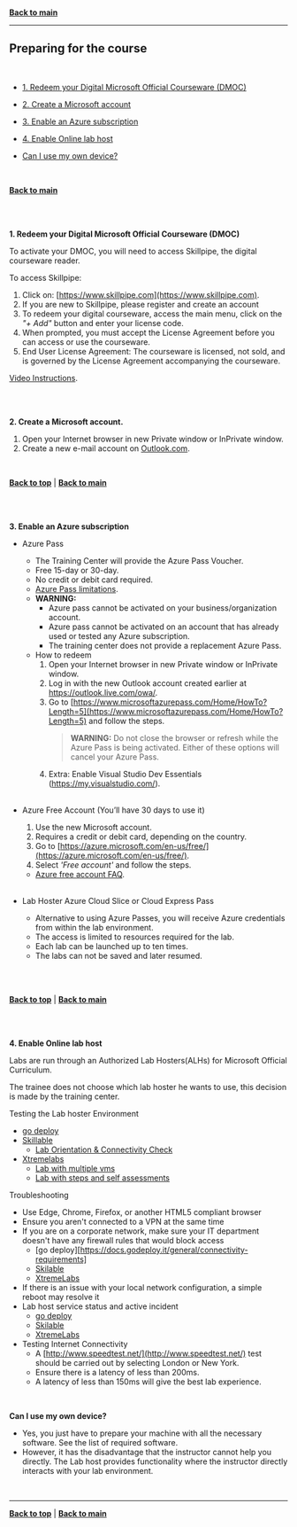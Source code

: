<a id="top" />

<br/>


**[Back to main](./README.md)**

---

## Preparing for the course

<br/>

- [1. Redeem your Digital Microsoft Official Courseware (DMOC)](#1)
- [2. Create a Microsoft account](#2)
- [3. Enable an Azure subscription](#3)
- [4. Enable Online lab host](#4)

- [Can I use my own device?](#can_i_use_my_own_device)



<br/>

[**Back to main**](README.md)

<br/>

<a id="1" />

<br/>


**1. Redeem your Digital Microsoft Official Courseware (DMOC)**

To activate your DMOC, you will need to access Skillpipe, the digital courseware reader. 

To access Skillpipe:
1. Click on: [https://www.skillpipe.com](https://www.skillpipe.com).
1. If you are new to Skillpipe, please register and create an account
1. To redeem your digital courseware, access the main menu, click on the *"+ Add"* button and enter your license code.
1. When prompted, you must accept the License Agreement before you can access or use the courseware.
1. End User License Agreement: The courseware is licensed, not sold, and is governed by the License Agreement accompanying the courseware.

[Video Instructions](https://www.youtube.com/watch?v=2jPxVFPyYLc).

<br/>

<a id="2" />

<br/>


**2. Create a Microsoft account.**
1. Open your Internet browser in new Private window or InPrivate window.
1. Create a new e-mail account on [Outlook.com](https://outlook.live.com/).

<br/>

[**Back to top**](#top) | [**Back to main**](README.md)

<br/>


<a id="3" />

<br/>


**3. Enable an Azure subscription**

* Azure Pass
    * The Training Center will provide the Azure Pass Voucher.
    * Free 15-day or 30-day.
    * No credit or debit card required.
    * [Azure Pass limitations](https://docs.microsoft.com/en-us/learn/certifications/mocazurepass#details-about-the-microsoft-learning-azure-pass).
    * **WARNING:**
        - Azure pass cannot be activated on your business/organization account.
        - Azure pass cannot be activated on an account that has already used or tested any Azure subscription.
        - The training center does not provide a replacement Azure Pass.
    * How to redeem
        1. Open your Internet browser in new Private window or InPrivate window.
        1. Log in with the new Outlook account created earlier at https://outlook.live.com/owa/.
        1. Go to [https://www.microsoftazurepass.com/Home/HowTo?Length=5](https://www.microsoftazurepass.com/Home/HowTo?Length=5) and follow the steps.
            > **WARNING:** Do not close the browser or refresh while the Azure Pass is being activated. Either of these options will cancel your Azure Pass. 
        1. Extra: Enable Visual Studio Dev Essentials (https://my.visualstudio.com/).




    <br/>

* Azure Free Account (You’ll have 30 days to use it)
    1. Use the new Microsoft account.
    1. Requires a credit or debit card, depending on the country.
    1. Go to [https://azure.microsoft.com/en-us/free/](https://azure.microsoft.com/en-us/free/).
    1. Select *'Free account'* and follow the steps.
    * [Azure free account FAQ](https://azure.microsoft.com/en-us/free/free-account-faq/).


    <br/>

* Lab Hoster Azure Cloud Slice or Cloud Express Pass
    * Alternative to using Azure Passes, you will receive Azure credentials from within the lab environment.
    * The access is limited to resources required for the lab.
    * Each lab can be launched up to ten times.
    * The labs can not be saved and later resumed.

    <br/>


<br/>

[**Back to top**](#top) | [**Back to main**](README.md)

<br/>

<a id="4" />

<br/>

**4. Enable Online lab host** 

Labs are run through an Authorized Lab Hosters(ALHs) for Microsoft Official Curriculum.

The trainee does not choose which lab hoster he wants to use, this decision is made by the training center.

Testing the Lab hoster Environment
* [go deploy](https://lms.godeploy.it/DemoLabs/Register)
* [Skillable](https://www.skillable.com/demo-request/)
    * [Lab Orientation & Connectivity Check](https://labondemand.com/Launch/122B02AA)
* [Xtremelabs](https://xtremelabs.io/xtremelabs-products/testing/)
    * [Lab with multiple vms](https://labs.xtremelabs.io/ondemandconnection/launchlabbyalias?alias=demo-01)
    * [Lab with steps and self assessments](https://labs.xtremeconsulting.com/ondemandconnection/launchlabbyalias?alias=demo-02)

Troubleshooting
* Use Edge, Chrome, Firefox, or another HTML5 compliant browser
* Ensure you aren't connected to a VPN at the same time
* If you are on a corporate network, make sure your IT department doesn't have any firewall rules that would block access
    * [go deploy][https://docs.godeploy.it/general/connectivity-requirements]
    * [Skilable](https://docs.learnondemandsystems.com/tms/connectivity-requires.md)
    * [XtremeLabs](https://moc.microsoftlabsonline.com/content/skins/moc/self-servicestudentguidetomlos.pdf)
* If there is an issue with your local network configuration, a simple reboot may resolve it
* Lab host service status and active incident
    * [go deploy](https://status.skillable.com/)
    * [Skilable](https://status.skillable.com/)
    * [XtremeLabs](http://status.xtremelabs.io/)
* Testing Internet Connectivity
    * A [http://www.speedtest.net/](http://www.speedtest.net/) test should be carried out by selecting London or New York. 
    * Ensure there is a latency of less than 200ms. 
    * A latency of less than 150ms will give the best lab experience.

<br/>

<a id="can_i_use_my_own_device" />

**Can I use my own device?**
* Yes, you just have to prepare your machine with all the necessary software. See the list of required software.
* However, it has the disadvantage that the instructor cannot help you directly. The Lab host provides functionality where the instructor directly interacts with your lab environment.




<br/>

---

[**Back to top**](#top) | [**Back to main**](README.md)